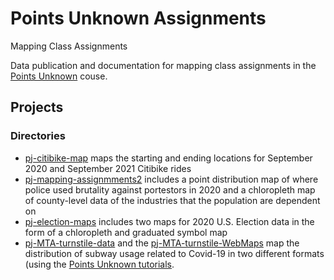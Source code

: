 # Points Unknown Assignments

Mapping Class Assignments

Data publication and documentation for mapping class assignments in the [Points Unknown](https://pointsunknown.nyc/) couse. 

## Projects
### Directories

* [pj-citibike-map](projects/pj-citibike-map) maps the starting and ending locations for September 2020 and September 2021 Citibike rides
* [pj-mapping-assignmments2](projects/pj-mapping-assignmments2) includes a point distribution map of where police used brutality against portestors in 2020 and a chloropleth map of county-level data of the industries that the population are dependent on
* [pj-election-maps](projects/pj-election-maps) includes two maps for 2020 U.S. Election data in the form of a chloropleth and graduated symbol map
* [pj-MTA-turnstile-data](projects/pj-MTA-turnstile-data) and the [pj-MTA-turnstile-WebMaps](projects/pj-MTA-turnstile-WebMap) map the distribution of subway usage related to Covid-19 in two different formats (using the [Points Unknown tutorials](https://pointsunknown.nyc/tutorial_list/). 
